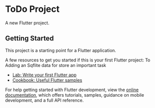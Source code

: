 # ToDo Project 

A new Flutter project.

## Getting Started

This project is a starting point for a Flutter application.

A few resources to get you started if this is your first Flutter project:
To Adding an Sqflite data for store an important task

- [Lab: Write your first Flutter app](https://docs.flutter.dev/get-started/codelab)
- [Cookbook: Useful Flutter samples](https://docs.flutter.dev/cookbook)

For help getting started with Flutter development, view the
[online documentation](https://docs.flutter.dev/), which offers tutorials,
samples, guidance on mobile development, and a full API reference.
